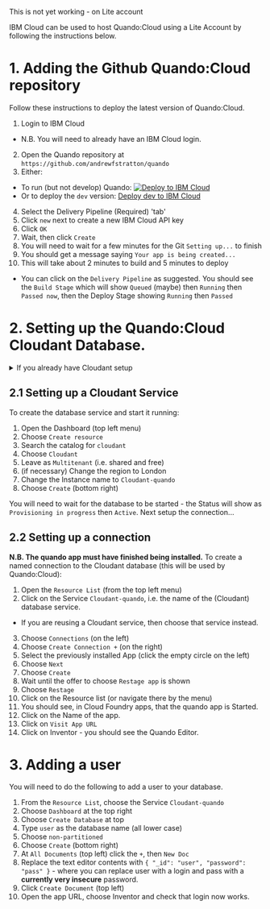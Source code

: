 
This is not yet working - on Lite account

IBM Cloud can be used to host Quando:Cloud using a Lite Account by following the instructions below.


# 1. Adding the Github Quando:Cloud repository

Follow these instructions to deploy the latest version of Quando:Cloud.

1. Login to IBM Cloud
  - N.B. You will need to already have an IBM Cloud login.
2. Open the Quando repository at `https://github.com/andrewfstratton/quando`
3. Either:
  - To run (but not develop) Quando: [![Deploy to IBM Cloud](https://cloud.ibm.com/devops/setup/deploy/button.png)](https://cloud.ibm.com/devops/setup/deploy?repository=https%3A%2F%2Fgithub.com%2Fandrewfstratton%2Fquando.git&branch=master&env_id=ibm:yp:eu-gb)
  - Or to deploy the `dev` version: [Deploy dev to IBM Cloud](https://cloud.ibm.com/devops/setup/deploy?repository=https%3A%2F%2Fgithub.com%2Fandrewfstratton%2Fquando.git&branch=dev&env_id=ibm:yp:eu-gb)

4. Select the Delivery Pipeline (Required) 'tab'
5. Click `new` next to create a new IBM Cloud API key
6. Click `OK`
7. Wait, then click `Create`
8. You will need to wait for a few minutes for the Git `Setting up...` to finish
9. You should get a message saying `Your app is being created...`
10. This will take about 2 minutes to build and 5 minutes to deploy
  - You can click on the `Delivery Pipeline` as suggested.  You should see the `Build Stage` which will show `Queued` (maybe) then `Running` then `Passed now`, then the Deploy Stage showing `Running` then `Passed`

# 2. Setting up the Quando:Cloud Cloudant Database.

<details><summary>If you already have Cloudant setup</summary>

The Lite account can only have one Cloudant instance, so you may reuse an existing service if you have one already.  In which case, you will need to skip to `2.2 Setting up a connection`.
</details>

## 2.1 Setting up a Cloudant Service

To create the database service and start it running:

1. Open the Dashboard (top left menu)
2. Choose `Create resource`
3. Search the catalog for `cloudant`
4. Choose `Cloudant`
5. Leave as `Multitenant` (i.e. shared and free)
6. (if necessary) Change the region to London
7. Change the Instance name to `Cloudant-quando`
8. Choose `Create` (bottom right)

You will need to wait for the database to be started - the Status will show as `Provisioning in progress` then `Active`.  Next setup the connection...

## 2.2 Setting up a connection

**N.B. The quando app must have finished being installed.**
To create a named connection to the Cloudant database (this will be used by Quando:Cloud):

1. Open the `Resource List` (from the top left menu)
2. Click on the Service `Cloudant-quando`, i.e. the name of the (Cloudant) database service.
  - If you are reusing a Cloudant service, then choose that service instead.
3. Choose `Connections` (on the left)
4. Choose `Create Connection +` (on the right)
5. Select the previously installed App (click the empty circle on the left)
6. Choose `Next`
7. Choose `Create`
8. Wait until the offer to choose `Restage app` is shown
9.  Choose `Restage`
10. Click on the Resource list (or navigate there by the menu)
11. You should see, in Cloud Foundry apps, that the quando app is Started.
12. Click on the Name of the app.
13. Click on `Visit App URL`
14. Click on Inventor - you should see the Quando Editor.

# 3. Adding a user
You will need to do the following to add a user to your database.

1. From the `Resource List`, choose the Service `Cloudant-quando`
2. Choose `Dashboard` at the top right
3. Choose `Create Database` at top
4. Type `user` as the database name (all lower case)
5. Choose `non-partitioned`
6. Choose `Create` (bottom right)
7. At `All Documents` (top left) click the `+`, then `New Doc`
8. Replace the text editor contents with `{ "_id": "user", "password": "pass" }` - where you can replace user with a login and pass with a **currently very insecure** password.
9. Click `Create Document` (top left)
10.  Open the app URL, choose Inventor and check that login now works.
